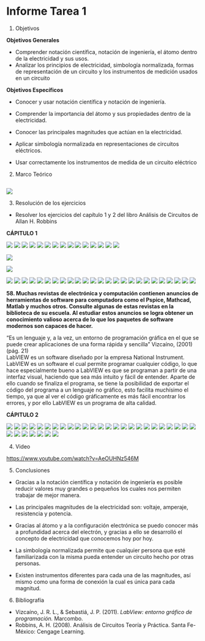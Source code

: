 
# Informe Tarea 1

1. Objetivos

 __Objetivos Generales__

* Comprender notación científica, notación de ingeniería, el átomo dentro de la electricidad y sus usos. 
* Analizar los principios de electricidad, simbología normalizada, formas de representación de un circuito y los instrumentos de medición usados en un circuito

__Objetivos Específicos__

* Conocer y usar notación científica y notación de ingeniería. 

* Comprender la importancia del átomo y sus propiedades dentro de la electricidad. 

* Conocer las principales magnitudes que actúan en la electricidad. 

* Aplicar simbología normalizada en representaciones de circuitos eléctricos. 

* Usar correctamente los instrumentos de medida de un circuito eléctrico


2. Marco Teórico


![]() 



![]( https://github.com/ItzAdoc/Deber1/blob/main/Marco_Teorico_Cap2.jpg?) 

3. Resolución de los ejercicios
* Resolver los ejercicios del capítulo 1 y 2 del libro Análisis de Circuitos de Allan H. Robbins

__CÁPITULO 1__

![](https://github.com/ItzAdoc/Deberes/blob/main/1.jpeg)
![](https://github.com/ItzAdoc/Deberes/blob/main/2.jpeg)
![](https://github.com/ItzAdoc/Deberes/blob/main/3.jpeg)
![](https://github.com/ItzAdoc/Deberes/blob/main/4-6.jpeg)
![](https://github.com/ItzAdoc/Deberes/blob/main/7-12.jpeg)
![](https://github.com/ItzAdoc/Deberes/blob/main/13-14.jpeg)
![](https://github.com/ItzAdoc/Deberes/blob/main/15.jpeg)
![](https://github.com/ItzAdoc/Deberes/blob/main/16.jpeg)
![](https://github.com/ItzAdoc/Deberes/blob/main/17.jpeg)
![](https://github.com/ItzAdoc/Deberes/blob/main/18-20.jpeg)
![](https://github.com/ItzAdoc/Deberes/blob/main/21.jpeg)
![](https://github.com/ItzAdoc/Deberes/blob/main/22.jpeg)
![](https://github.com/ItzAdoc/Deberes/blob/main/23.jpeg)
![](https://github.com/ItzAdoc/Deber1/blob/main/24.jpeg)
![](https://github.com/ItzAdoc/Deber1/blob/main/25.jpeg)

![](https://github.com/ItzAdoc/Deber1/blob/main/25.1.jpeg)

![](https://github.com/ItzAdoc/Deber1/blob/main/25.2.jpeg)

![](https://github.com/ItzAdoc/Deber1/blob/main/26.1.jpeg)
![](https://github.com/ItzAdoc/Deber1/blob/main/27-28.jpeg)
![](https://github.com/ItzAdoc/Deber1/blob/main/29-31.jpeg)
![](https://github.com/ItzAdoc/Deber1/blob/main/32-35.jpeg)
![](https://github.com/ItzAdoc/Deber1/blob/main/36.PNG)
![](https://github.com/ItzAdoc/Deber1/blob/main/37.PNG)
![](https://github.com/ItzAdoc/Deber1/blob/main/38.PNG)
![](https://github.com/ItzAdoc/Deber1/blob/main/39.PNG)
![](https://github.com/ItzAdoc/Deber1/blob/main/40.PNG)
![](https://github.com/ItzAdoc/Deber1/blob/main/41a.PNG)
![](https://github.com/ItzAdoc/Deber1/blob/main/41b.PNG)
![](https://github.com/ItzAdoc/Deber1/blob/main/42.PNG)
![](https://github.com/ItzAdoc/Deber1/blob/main/43.PNG)
![](https://github.com/ItzAdoc/Deber1/blob/main/44-45.PNG)
![](https://github.com/ItzAdoc/Deber1/blob/main/46.PNG)
![](https://github.com/ItzAdoc/Deber1/blob/main/47.PNG)
![](https://github.com/ItzAdoc/Deber1/blob/main/48.PNG)
![](https://github.com/ItzAdoc/Deber1/blob/main/49.PNG)
![](https://github.com/ItzAdoc/Deber1/blob/main/50.PNG)
![](https://github.com/ItzAdoc/Deber1/blob/main/51.PNG)
![](https://github.com/ItzAdoc/Deber1/blob/main/52.PNG)
![](https://github.com/ItzAdoc/Deber1/blob/main/53.PNG)
![](https://github.com/ItzAdoc/Deber1/blob/main/54.PNG)
![](https://github.com/ItzAdoc/Deber1/blob/main/56.PNG)
![](https://github.com/ItzAdoc/Deber1/blob/main/57.PNG)

__58. Muchas revistas de electrónica y computación contienen anuncios de herramientas de software para computadora como el Pspice, Mathcad, Matlab y
muchos otros. Consulte algunas de estas revistas en la biblioteca de su escuela. Al estudiar estos anuncios se logra obtener un conocimiento valioso
acerca de lo que los paquetes de software modernos son capaces de hacer.__

“Es un lenguaje y, a la vez, un entorno de programación gráfica en el que se puede crear aplicaciones de una forma rápida y sencilla” Vizcaíno, (2001) (pág. 21)  
LabVIEW es un software diseñado por la empresa National Instrument. LabVIEW es un software el cual permite programar cualquier código, lo que hace especialmente bueno a LabVIEW es que se programan a partir de una interfaz visual, haciendo que sea más intuito y fácil de entender. Aparte de ello cuando se finaliza el programa, se tiene la posibilidad de exportar el código del programa a un lenguaje no gráfico, esto facilita muchísimo el tiempo, ya que al ver el código gráficamente es más fácil encontrar los errores, y por ello LabVIEW es un programa de alta calidad.

__CÁPITULO 2__

![](https://github.com/ItzAdoc/Deber1/blob/main/2.1.1.PNG)
![](https://github.com/ItzAdoc/Deber1/blob/main/2.1.2.PNG)
![](https://github.com/ItzAdoc/Deber1/blob/main/2.2.PNG)
![](https://github.com/ItzAdoc/Deber1/blob/main/2.3.PNG)
![](https://github.com/ItzAdoc/Deber1/blob/main/2.4.PNG)
![](https://github.com/ItzAdoc/Deber1/blob/main/2.5.PNG)
![](https://github.com/ItzAdoc/Deber1/blob/main/2.6.PNG)
![](https://github.com/ItzAdoc/Deber1/blob/main/2.7.1.PNG)
![](https://github.com/ItzAdoc/Deber1/blob/main/2.7.2.PNG)
![](https://github.com/ItzAdoc/Deber1/blob/main/2.7.3.PNG)
![](https://github.com/ItzAdoc/Deber1/blob/main/2.7.4.PNG)
![](https://github.com/ItzAdoc/Deber1/blob/main/2.7.5.PNG)
![](https://github.com/ItzAdoc/Deber1/blob/main/2.8.PNG)
![](https://github.com/ItzAdoc/Deber1/blob/main/2.9.PNG)
![](https://github.com/ItzAdoc/Deber1/blob/main/2.10.PNG)
![](https://github.com/ItzAdoc/Deber1/blob/main/2.11.PNG)
![](https://github.com/ItzAdoc/Deber1/blob/main/2.12.PNG)
![](https://github.com/ItzAdoc/Deber1/blob/main/2.12-2.14.jpeg)
![](https://github.com/ItzAdoc/Deber1/blob/main/2.15-2.17.jpeg)
![](https://github.com/ItzAdoc/Deber1/blob/main/2.18-2.19.jpeg)
![](https://github.com/ItzAdoc/Deber1/blob/main/2.20-2.22.jpeg)
![](https://github.com/ItzAdoc/Deber1/blob/main/2.23-2.24.jpeg)
![](https://github.com/ItzAdoc/Deber1/blob/main/2.26-2.27.jpeg)
![](https://github.com/ItzAdoc/Deber1/blob/main/2.28-2.29.jpeg)
![](https://github.com/ItzAdoc/Deber1/blob/main/2.30.jpeg)
![](https://github.com/ItzAdoc/Deber1/blob/main/2.31-2.32.jpeg)
![](https://github.com/ItzAdoc/Deber1/blob/main/2.33-2.34.jpeg)
![](https://github.com/ItzAdoc/Deber1/blob/main/2.35-2.36.jpeg)
![](https://github.com/ItzAdoc/Deber1/blob/main/2.37-2.38.jpeg)
![](https://github.com/ItzAdoc/Deber1/blob/main/2.39-2.40.jpeg)
![](https://github.com/ItzAdoc/Deber1/blob/main/2.41-2.45.jpeg)
![](https://github.com/ItzAdoc/Deber1/blob/main/2.46-2.47.jpeg)

4. Video

https://www.youtube.com/watch?v=AeOUHNz546M




5. Conclusiones 
* Gracias a la notación científica y notación de ingeniería es posible reducir valores muy grandes o pequeños los cuales nos permiten trabajar de mejor manera.

* Las principales magnitudes de la electricidad son: voltaje, amperaje, resistencia y potencia.

* Gracias al átomo y a la configuración electrónica se puedo conocer más a profundidad acerca del electrón, y gracias a ello se desarrolló el concepto de electricidad que conocemos hoy por hoy. 

* La simbología normalizada permite que cualquier persona que esté familiarizada con la misma pueda entender un circuito hecho por otras personas. 

* Existen instrumentos diferentes para cada una de las magnitudes, así mismo como una forma de conexión la cual es única para cada magnitud. 


6. Bibliografía
* Vizcaíno, J. R. L., & Sebastiá, J. P. (2011). *LabView: entorno gráfico de programación.* Marcombo.
* Robbins, A. H. (2008). Análisis de Circuitos Teoría y Práctica. Santa Fe-México: Cengage Learning. 


